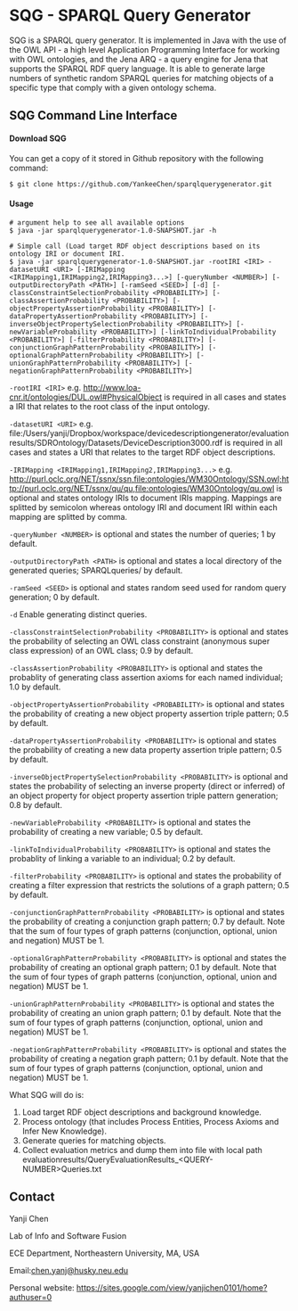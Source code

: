 # SQG - SPARQL Query Generator
SQG is a SPARQL query generator. It is implemented in Java with the use of the OWL API - a high level Application Programming Interface for working with OWL ontologies, and the Jena ARQ - a query engine for Jena that supports the SPARQL RDF query language. It is able to generate large numbers of synthetic random SPARQL queries for matching objects of a specific type that comply with a given ontology schema.

## SQG Command Line Interface

#### Download SQG
You can get a copy of it stored in Github repository with the following command:
```console
$ git clone https://github.com/YankeeChen/sparqlquerygenerator.git
```

#### Usage
```console
# argument help to see all available options
$ java -jar sparqlquerygenerator-1.0-SNAPSHOT.jar -h

# Simple call (Load target RDF object descriptions based on its ontology IRI or document IRI.
$ java -jar sparqlquerygenerator-1.0-SNAPSHOT.jar -rootIRI <IRI> -datasetURI <URI> [-IRIMapping <IRIMapping1,IRIMapping2,IRIMapping3...>] [-queryNumber <NUMBER>] [-outputDirectoryPath <PATH>] [-ramSeed <SEED>] [-d] [-classConstraintSelectionProbability <PROBABILITY>] [-classAssertionProbability <PROBABILITY>] [-objectPropertyAssertionProbability <PROBABILITY>] [-dataPropertyAssertionProbability <PROBABILITY>] [-inverseObjectPropertySelectionProbability <PROBABILITY>] [-newVariableProbability <PROBABILITY>] [-linkToIndividualProbability <PROBABILITY>] [-filterProbability <PROBABILITY>] [-conjunctionGraphPatternProbability <PROBABILITY>] [-optionalGraphPatternProbability <PROBABILITY>] [-unionGraphPatternProbability <PROBABILITY>] [-negationGraphPatternProbability <PROBABILITY>]

```
`-rootIRI <IRI>` e.g. http://www.loa-cnr.it/ontologies/DUL.owl#PhysicalObject 
is required in all cases and states a IRI that relates to the root class of the input ontology. 

`-datasetURI <URI>` e.g. file:/Users/yanji/Dropbox/workspace/devicedescriptiongenerator/evaluationresults/SDROntology/Datasets/DeviceDescription3000.rdf
is required in all cases and states a URI that relates to the target RDF object descriptions.

`-IRIMapping <IRIMapping1,IRIMapping2,IRIMapping3...>` e.g. http://purl.oclc.org/NET/ssnx/ssn,file:ontologies/WM30Ontology/SSN.owl;http://purl.oclc.org/NET/ssnx/qu/qu,file:ontologies/WM30Ontology/qu.owl
is optional and states ontology IRIs to document IRIs mapping. Mappings are splitted by semicolon whereas ontology IRI and document IRI within each mapping are splitted by comma.

`-queryNumber <NUMBER>` 
is optional and states the number of queries; 1 by default.

`-outputDirectoryPath <PATH>` 
is optional and states a local directory of the generated queries; SPARQLqueries/ by default.

`-ramSeed <SEED>` 
is optional and states random seed used for random query generation; 0 by default.

`-d` 
Enable generating distinct queries.

`-classConstraintSelectionProbability <PROBABILITY>`
is optional and states the probability of selecting an OWL class constraint (anonymous super class expression) of an OWL class; 0.9 by default.

`-classAssertionProbability <PROBABILITY>`
is optional and states the probablity of generating class assertion axioms for each named individual; 1.0 by default.

`-objectPropertyAssertionProbability <PROBABILITY>`
is optional and states the probability of creating a new object property assertion triple pattern; 0.5 by default.

`-dataPropertyAssertionProbability <PROBABILITY>`
is optional and states the probability of creating a new data property assertion triple pattern; 0.5 by default.

`-inverseObjectPropertySelectionProbability <PROBABILITY>`
is optional and states the probability of selecting an inverse property (direct or inferred) of an object property for object property assertion triple pattern generation; 0.8 by default.

`-newVariableProbability <PROBABILITY>`
is optional and states the probability of creating a new variable; 0.5 by default.

`-linkToIndividualProbability <PROBABILITY>`
is optional and states the probablity of linking a variable to an individual; 0.2 by default.

`-filterProbability <PROBABILITY>`
is optional and states the probability of creating a filter expression that restricts the solutions of a graph pattern; 0.5 by default.

`-conjunctionGraphPatternProbability <PROBABILITY>`
is optional and states the probability of creating a conjunction graph pattern; 0.7 by default. Note that the sum of four types of graph patterns (conjunction, optional, union and negation) MUST be 1.

`-optionalGraphPatternProbability <PROBABILITY>`
is optional and states the probability of creating an optional graph pattern; 0.1 by default. Note that the sum of four types of graph patterns (conjunction, optional, union and negation) MUST be 1.

`-unionGraphPatternProbability <PROBABILITY>`
is optional and states the probability of creating an union graph pattern; 0.1 by default. Note that the sum of four types of graph patterns (conjunction, optional, union and negation) MUST be 1.

`-negationGraphPatternProbability <PROBABILITY>`
is optional and states the probability of creating a negation graph pattern; 0.1 by default. Note that the sum of four types of graph patterns (conjunction, optional, union and negation) MUST be 1.

What SQG will do is:
1. Load target RDF object descriptions and background knowledge.
2. Process ontology (that includes Process Entities, Process Axioms and Infer New Knowledge). 
3. Generate queries for matching objects.
4. Collect evaluation metrics and dump them into file with local path evaluationresults/QueryEvaluationResults_\<QUERY-NUMBER\>Queries.txt

## Contact
Yanji Chen

Lab of Info and Software Fusion

ECE Department, Northeastern University, MA, USA

Email:chen.yanj@husky.neu.edu

Personal website: https://sites.google.com/view/yanjichen0101/home?authuser=0

